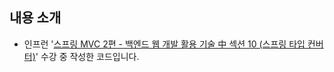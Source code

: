 ## 내용 소개
- 인프런 '[스프링 MVC 2편 - 백엔드 웹 개발 활용 기술 中 섹션 10 (스프링 타입 컨버터)](https://www.inflearn.com/course/%EC%8A%A4%ED%94%84%EB%A7%81-mvc-2/dashboard)' 수강 중 작성한 코드입니다.
